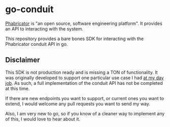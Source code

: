 # go-conduit

[Phabricator](http://phabricator.org/) is "an open source, software engineering
platform".  It provides an API to interacting with the system.

This repository provides a bare bones SDK for interacting with the Phabricator
conduit API in go.

## Disclaimer

This SDK is not production ready and is missing a TON of functionality.  It was
originally developed to support one particular use case I had [at my day
job](https://researchsquare.com).  As such, a full implementation of the
conduit API has not be completed at this time.

If there are new endpoints you want to support, or current ones you want to
extend, I would welcome any pull requests you want to send my way.

Also, I am very new to go, so if you know of a cleaner way to implement any of
this, I would love to hear about it.
